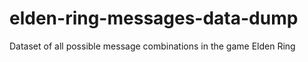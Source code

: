 # elden-ring-messages-data-dump
Dataset of all possible message combinations in the game Elden Ring
